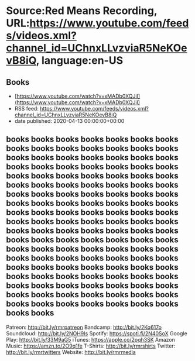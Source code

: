 # Source:Red Means Recording, URL:https://www.youtube.com/feeds/videos.xml?channel_id=UChnxLLvzviaR5NeKOevB8iQ, language:en-US

## Books
 - [https://www.youtube.com/watch?v=xMADb0XQJiI](https://www.youtube.com/watch?v=xMADb0XQJiI)
 - RSS feed: https://www.youtube.com/feeds/videos.xml?channel_id=UChnxLLvzviaR5NeKOevB8iQ
 - date published: 2020-04-13 00:00:00+00:00

books books books books books books books books books books books books books books books books books books books books books books books books books books books books books books books books books books books books books books books books books books books books books books books books books books books books books books books books books books books books books books books books books books books books books books books books books books books books books books books books books books books books books books books books books books books books books books books books books books books books books books books books books books books books books books books books books books books books books books books books books books books books books books books books books books books books books books books 
------------------------------------
Patreon: http://bit.ly/rmrpatreon
Bandcamp: http://bit.ly/2Kq617o
Soundcloud: http://bit.ly/2NOH9Is
Spotify: https://spoti.fi/2N40SoX
Google Play: http://bit.ly/33M9aG5
iTunes: https://apple.co/2pqh3SK
Amazon Music: https://amzn.to/2O9q1fe
T-Shirts: http://bit.ly/rmrshirts
Twitter: http://bit.ly/rmrtwitters
Website: http://bit.ly/rmrmedia

